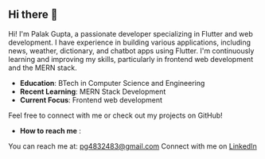 ## Hi there 👋


Hi! I'm Palak Gupta, a passionate developer specializing in Flutter and web development. I have experience in building various applications, including news, weather, dictionary, and chatbot apps using Flutter. I'm continuously learning and improving my skills, particularly in frontend web development and the MERN stack.

- **Education**: BTech in Computer Science and Engineering
- **Recent Learning**: MERN Stack Development
- **Current Focus**: Frontend web development

Feel free to connect with me or check out my projects on GitHub!

- **How to reach me** :

You can reach me at: [pg4832483@gmail.com](mailto:pg4832483@gmail.com)
Connect with me on [LinkedIn](https://www.linkedin.com/in/palakgupta251121/)


